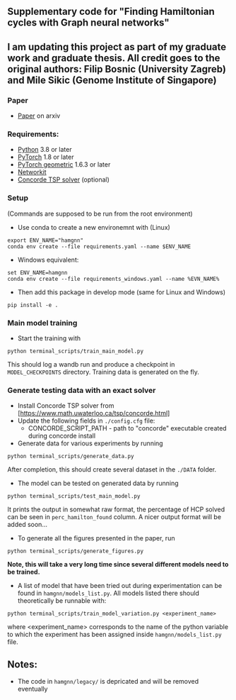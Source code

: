## Supplementary code for "Finding Hamiltonian cycles with Graph neural networks"
## I am updating this project as part of my graduate work and graduate thesis. All credit goes to the original authors: Filip Bosnic (University Zagreb) and Mile Sikic (Genome Institute of Singapore)

### Paper
* [Paper](https://arxiv.org/pdf/2306.06523) on arxiv

### Requirements:
* [Python](https://www.python.org/) 3.8 or later
* [PyTorch](https://pytorch.org/) 1.8 or later
* [PyTorch geometric](https://pytorch-geometric.readthedocs.io/en/latest/index.html) 1.6.3 or later
* [Networkit](https://networkit.github.io/)
* [Concorde TSP solver](http://www.math.uwaterloo.ca/tsp/concorde.html) (optional)

### Setup
(Commands are supposed to be run from the root environment)
* Use conda to create a new environemnt with (Linux)
```
export ENV_NAME="hamgnn"
conda env create --file requirements.yaml --name $ENV_NAME
```
* Windows equivalent: 
```
set ENV_NAME=hamgnn
conda env create --file requirements_windows.yaml --name %EVN_NAME%
```
* Then add this package in develop mode (same for Linux and Windows)
```
pip install -e .
```

### Main model training
* Start the training with
```
python terminal_scripts/train_main_model.py
```
This should log a wandb run and produce a checkpoint in `MODEL_CHECKPOINTS` directory. Training data is generated on the fly.

### Generate testing data with an exact solver
* Install Concorde TSP solver from [https://www.math.uwaterloo.ca/tsp/concorde.html]
* Update the following fields in `./config.cfg` file:
    * CONCORDE_SCRIPT_PATH - path to "concorde" executable created during concorde install
* Generate data for various experiments by running
```
python terminal_scripts/generate_data.py
```
After completion, this should create several dataset in the `./DATA` folder.
* The model can be tested on generated data by running
```
python terminal_scripts/test_main_model.py
```
It prints the output in somewhat raw format, the percentage of HCP solved can be seen in `perc_hamilton_found` column. A nicer output format will be added soon...
* To generate all the figures presented in the paper, run
```
python terminal_scripts/generate_figures.py
```
**Note, this will take a very long time since several different models need to be trained.**
* A list of model that have been tried out during experimentation can be found in `hamgnn/models_list.py`. All models listed there should theoretically be runnable with:
```
python terminal_scripts/train_model_variation.py <experiment_name>
```
where <experiment_name> corresponds to the name of the python variable to which the experiment has been assigned inside `hamgnn/models_list.py` file.

## Notes:
* The code in ```hamgnn/legacy/``` is depricated and will be removed eventually
